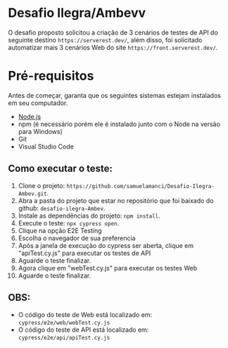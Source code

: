 # Desafio Ilegra/Ambevv

O desafio proposto solicitou a criação de 3 cenários de testes de API do seguinte destino `https://serverest.dev/`, além disso, foi solicitado automatizar mais 3 cenários Web do site `https://front.serverest.dev/`.

# Pré-requisitos

Antes de começar, garanta que os seguintes sistemas estejam instalados em seu computador.

- [Node.js](https://nodejs.org/en/)
- npm (é necessário porém ele é instalado junto com o Node na versão para Windows)
- Git
- Visual Studio Code


## Como executar o teste:
1. Clone o projeto: `https://github.com/samuelamanci/Desafio-Ilegra-Ambev.git`.
2. Abra a pasta do projeto que estar no repositório que foi baixado do github: `desafio-ilegra-Ambev`.
3. Instale as dependências do projeto: `npm install`.
4. Execute o teste: `npx cypress open`.
5. Clique na opção E2E Testing
6. Escolha o navegador de sua preferencia
7. Após a janela de execução do cypress ser aberta, clique em "apiTest.cy.js" para executar os testes de API
8. Aguarde o teste finalizar.
9. Agora clique em "webTest.cy.js" para executar os testes Web
10. Aguarde o teste finalizar.

## OBS:
- O código do teste de Web está localizado em: `cypress/e2e/web/webTest.cy.js`
- O código do teste de API está localizado em: `cypress/e2e/api/apiTest.cy.js`

